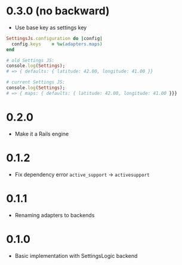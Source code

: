 # 0.3.0 (no backward)

* Use base key as settings key

```ruby
SettingsJs.configuration do |config|
  config.keys    = %w(adapters.maps)
end

# old Settings JS:
console.log(Settings);
# => { defaults: { latitude: 42.00, longitude: 41.00 }}

# current Settings JS:
console.log(Settings);
# => { maps: { defaults: { latitude: 42.00, longitude: 41.00 }}}
```

# 0.2.0

* Make it a Rails engine

# 0.1.2

* Fix dependency error `active_support` -> `activesupport`

# 0.1.1

* Renaming adapters to backends

# 0.1.0

* Basic implementation with SettingsLogic backend
